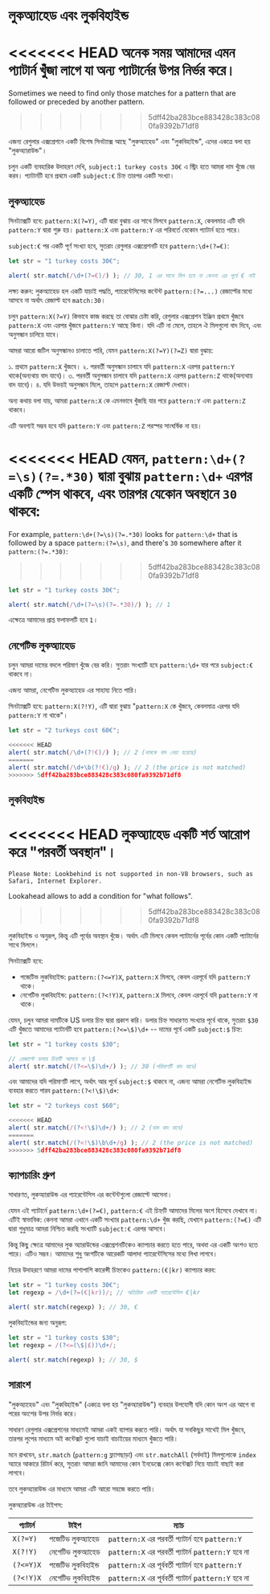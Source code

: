 # লুকঅ্যাহেড এবং লুকবিহাইন্ড

<<<<<<< HEAD
অনেক সময় আমাদের এমন প্যাটার্ন খুঁজা লাগে যা অন্য প্যাটার্নের উপর নির্ভর করে।
=======
Sometimes we need to find only those matches for a pattern that are followed or preceded by another pattern.
>>>>>>> 5dff42ba283bce883428c383c080fa9392b71df8

এজন্য রেগুলার এক্সপ্রেশনে একটি বিশেষ সিনট্যাক্স আছে "লুকঅ্যাহেড" এবং "লুকবিহাইন্ড", এদের একত্রে বলা হয়  "লুকঅ্যারাউন্ড"।

চলুন একটি ব্যবহারিক উদাহরণ দেখি, `subject:1 turkey costs 30€` এ স্ট্রিং হতে আমরা দাম খুঁজে বের করব। প্যাটার্নটি হবে প্রথমে একটি `subject:€` চিহ্ন তারপর একটি সংখ্যা।

## লুকঅ্যাহেড

সিনট্যাক্সটি হবে: `pattern:X(?=Y)`, এটি দ্বারা বুঝায় এর সাথে মিলবে `pattern:X`, কেবলমাত্র এটি যদি `pattern:Y` দ্বারা শুরু হয়। `pattern:X` এবং `pattern:Y` এর পরিবর্তে যেকোন প্যাটার্ন হতে পারে।

`subject:€` পর একটি পূর্ণ সংখ্যা হবে, সুতরাং রেগুলার এক্সপ্রেশনটি হবে `pattern:\d+(?=€)`:

```js run
let str = "1 turkey costs 30€";

alert( str.match(/\d+(?=€)/) ); // 30, 1 এর সাথে মিল হবে না কেননা এর পূর্বে € নাই
```

লক্ষ্য করুন: লুকঅ্যাহেড হল একটি যাচাই পদ্ধতি, প্যারেন্টেসিসের কন্টেন্ট `pattern:(?=...)` রেজাল্টের মধ্যে আসবে না অর্থাৎ রেজাল্ট হবে `match:30`।

চলুন `pattern:X(?=Y)` কিভাবে কাজ করছে তা বোঝার চেষ্টা করি, রেগুলার এক্সপ্রেশন ইঞ্জিন প্রথমে খুঁজবে `pattern:X` এবং এরপর খুঁজবে `pattern:Y` আছে কিনা। যদি এটি না মেলে, তাহলে ঐ মিলগুলো বাদ দিবে, এবং অনুসন্ধান চালিয়ে যাবে।

আমরা আরো জটিল অনুসন্ধানও চালাতে পারি, যেমন `pattern:X(?=Y)(?=Z)` দ্বারা বুঝায়:

১. প্রথমে `pattern:X` খুঁজবে।
২. পরবর্তী অনুসন্ধান চালাবে যদি `pattern:X` এরপর `pattern:Y` থাকে(অন্যথায় বাদ যাবে)।
৩. পরবর্তী অনুসন্ধান চালাবে যদি `pattern:X` এরপর `pattern:Z` থাকে(অন্যথায় বাদ যাবে)।
৪. যদি উভয়ই অনুসন্ধান মিলে, তাহলে `pattern:X` রেজাল্ট দেখাবে।

অন্য কথায় বলা যায়, আমরা `pattern:X` কে এমনভাবে খুঁজছি যার পরে `pattern:Y` এবং `pattern:Z` থাকবে।

এটি অবশ্যই সম্ভব হবে যদি `pattern:Y` এবং `pattern:Z` পরস্পর সাংঘর্ষিক না হয়।

<<<<<<< HEAD
যেমন, `pattern:\d+(?=\s)(?=.*30)` দ্বারা বুঝায় `pattern:\d+` এরপর একটি স্পেস থাকবে, এবং তারপর যেকোন অবস্থানে `30` থাকবে:
=======
For example, `pattern:\d+(?=\s)(?=.*30)` looks for `pattern:\d+` that is followed by a space `pattern:(?=\s)`, and there's `30` somewhere after it `pattern:(?=.*30)`:
>>>>>>> 5dff42ba283bce883428c383c080fa9392b71df8

```js run
let str = "1 turkey costs 30€";

alert( str.match(/\d+(?=\s)(?=.*30)/) ); // 1
```

এক্ষেত্রে আমাদের প্রাপ্ত ফলাফলটি হবে `1`।

## নেগেটিভ লুকঅ্যাহেড

চলুন আমরা দামের বদলে পরিমাণ খুঁজে বের করি। সুতরাং সংখ্যাটি হবে `pattern:\d+` যার পরে `subject:€` থাকবে না।

এজন্য আমরা, নেগেটিভ লুকঅ্যাহেড এর সাহায্য নিতে পারি।

সিনট্যাক্সটি হবে: `pattern:X(?!Y)`, এটি দ্বারা বুঝায় "`pattern:X` কে খুঁজবে, কেবলমাত্র এরপর যদি `pattern:Y` না থাকে"।

```js run
let str = "2 turkeys cost 60€";

<<<<<<< HEAD
alert( str.match(/\d+(?!€)/) ); // 2 (দামকে বাদ দেয়া হয়েছে)
=======
alert( str.match(/\d+\b(?!€)/g) ); // 2 (the price is not matched)
>>>>>>> 5dff42ba283bce883428c383c080fa9392b71df8
```

## লুকবিহাইন্ড

<<<<<<< HEAD
লুকঅ্যাহেড একটি শর্ত আরোপ করে "পরবর্তী অবস্থান"।
=======
```warn header="Lookbehind browser compatibility"
Please Note: Lookbehind is not supported in non-V8 browsers, such as Safari, Internet Explorer.
```

Lookahead allows to add a condition for "what follows".
>>>>>>> 5dff42ba283bce883428c383c080fa9392b71df8

লুকবিহাইন্ড ও অনুরূপ, কিন্তু এটি পূর্বের অবস্থান খুঁজে। অর্থাৎ এটি মিলবে কেবল প্যাটার্নের পূর্বের কোন একটি প্যাটার্নের সাথে মিললে।

সিনট্যাক্সটি হবে:
- পজেটিভ লুকবিহাইন্ড: `pattern:(?<=Y)X`, `pattern:X` মিলবে, কেবল এরপূর্বে যদি  `pattern:Y` থাকে।
- নেগেটিভ লুকবিহাইন্ড: `pattern:(?<!Y)X`, `pattern:X` মিলবে, কেবল এরপূর্বে যদি  `pattern:Y` না থাকে।

যেমন, চলুন আমরা দামটিকে US ডলার চিহ্ন দ্বারা প্রকাশ করি। ডলার চিহ্ন সাধারণত সংখ্যার পূর্বে থাকে, সুতরাং `$30` এটি খুঁজতে আমাদের প্যাটার্নটি হবে `pattern:(?<=\$)\d+` -- দামের পূর্বে একটি `subject:$` চিহ্ন:

```js run
let str = "1 turkey costs $30";

// রেজাল্টে ডলার চিহ্নটি আসবে না \$
alert( str.match(/(?<=\$)\d+/) ); // 30 (পরিমাণটি বাদ যাবে)
```

এবং আমাদের যদি পরিমাণটি লাগে, অর্থাৎ আর পূর্বে `subject:$` থাকবে না, এজন্য আমরা নেগেটিভ লুকবিহাইন্ড ব্যবহার করতে পারব `pattern:(?<!\$)\d+`:

```js run
let str = "2 turkeys cost $60";

<<<<<<< HEAD
alert( str.match(/(?<!\$)\d+/) ); // 2 (দাম বাদ যাবে)
=======
alert( str.match(/(?<!\$)\b\d+/g) ); // 2 (the price is not matched)
>>>>>>> 5dff42ba283bce883428c383c080fa9392b71df8
```

## ক্যাপচারিং গ্রুপ

সাধারণত, লুকঅ্যারাউন্ড এর প্যারেন্টেসিস এর কন্টেন্টগুলো রেজাল্টে আসেনা।

যেমন এই প্যাটার্নে `pattern:\d+(?=€)`, `pattern:€` এই চিহ্নটি আমাদের মিলের অংশ হিসেবে দেখাবে না। এটিই স্বাভাবিক: কেননা আমরা এখানে একটি সংখ্যার `pattern:\d+` খুঁজ করছি, যেখানে `pattern:(?=€)` এটি দ্বারা শুধুমাত্র আমরা নিশ্চিত করছি সংখ্যাটি `subject:€` এরপর আসবে।

কিন্তু কিছু ক্ষেত্রে আমাদের লুক অ্যারাউন্ডের এক্সপ্রেশনটিকেও ক্যাপচার করতে হতে পারে, অথবা এর একটি অংশও হতে পারে। এটিও সম্ভব। আমাদের শুধু অংশটিকে আরেকটি আলাদা প্যারেন্টেসিসের মধ্যে লিখা লাগবে।

নিচের উদাহরণে আমরা দামের পাশাপাশি কারেন্সী চিহ্নকেও `pattern:(€|kr)` ক্যাপচার করব:

```js run
let str = "1 turkey costs 30€";
let regexp = /\d+(?=(€|kr))/; // অতিরিক্ত একটি প্যারেন্টেসিস €|kr

alert( str.match(regexp) ); // 30, €
```

লুকবিহাইন্ডের জন্য অনুরূপ:

```js run
let str = "1 turkey costs $30";
let regexp = /(?<=(\$|£))\d+/;

alert( str.match(regexp) ); // 30, $
```

## সারাংশ

"লুকঅ্যাহেড" এবং "লুকবিহাইন্ড" (একত্রে বলা হয়  "লুকঅ্যারাউন্ড") ব্যবহার উপযোগী যদি কোন অংশ এর আগে বা পরের অংশের উপর নির্ভর করে।

সাধারণ রেগুলার এক্সপ্রেশনের মাধ্যমেই আমরা একই ব্যাপার করতে পারি।
অর্থাৎ যা সবকিছুর সাথেই মিল খুঁজবে, তারপর লুপের মাধ্যমে অই কন্টেক্সট গুলো যাচাই বাচাইয়ের মাধ্যমে খুঁজতে পারি।

মনে রাখবেন, `str.match` (`pattern:g` ফ্ল্যাগছাড়া) এবং `str.matchAll` (সর্বদাই) মিলগুলোকে `index` অ্যারে আকারে রিটার্ন করে, সুতরাং আমরা জানি আমাদের কোন ইনডেক্সে কোন কন্টেক্সট নিয়ে যাচাই বাছাই করা লাগবে।

তবে লুকঅ্যারাউন্ড এর মাধ্যমে আমরা এটি আরো সহজে করতে পারি।

লুকঅ্যারাউন্ড এর টাইপস:

| প্যাটার্ন            | টাইপ             | ম্যাচ |
|--------------------|------------------|---------|
| `X(?=Y)`   | পজেটিভ লুকঅ্যাহেড | `pattern:X` এর পরবর্তী প্যাটার্ন হবে `pattern:Y` |
| `X(?!Y)`   | নেগেটিভ লুকঅ্যাহেড | `pattern:X` এর পরবর্তী প্যাটার্ন `pattern:Y` হবে না |
| `(?<=Y)X` |  পজেটিভ লুকবিহাইন্ড | `pattern:X` এর পূর্ববর্তী প্যাটার্ন হবে `pattern:Y` |
| `(?<!Y)X` | নেগেটিভ লুকবিহাইন্ড | `pattern:X` এর পূর্ববর্তী প্যাটার্ন `pattern:Y` হবে না |